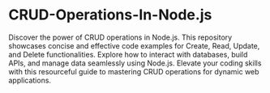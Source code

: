 # CRUD-Operations-In-Node.js
Discover the power of CRUD operations in Node.js. This repository showcases concise and effective code examples for Create, Read, Update, and Delete functionalities. Explore how to interact with databases, build APIs, and manage data seamlessly using Node.js. Elevate your coding skills with this resourceful guide to mastering CRUD operations for dynamic web applications.
